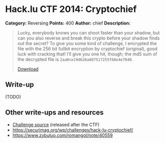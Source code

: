 # Hack.lu CTF 2014: Cryptochief

**Category:** Reversing
**Points:** 400
**Author:** chief
**Description:**

> Lucky,
> everybody knows you can shoot faster than your shadow, but can you also reverse and break this crypto before your shadow finds out the secret? To give you some kind of challenge, I encrypted the file with the 256 bit fullbit encryption by cryptochief (original), good luck with cracking that! I’ll give you one hit, though; the md5 sum of the decrypted file is `2aa0ce19d626a687517255f68e4e7640`.
>
> [Download](upload_cryptochief_8e7787ef39963a4cfc2d838e70d4ddf0.zip)

## Write-up

(TODO)

## Other write-ups and resources

* [Challenge source](cryptochief-source.tar.gz) (released after the CTF)
* <https://securimag.org/wp/challenges/hack-lu-cryptochief/>
* <https://www.zybuluo.com/romangol/note/40559>
